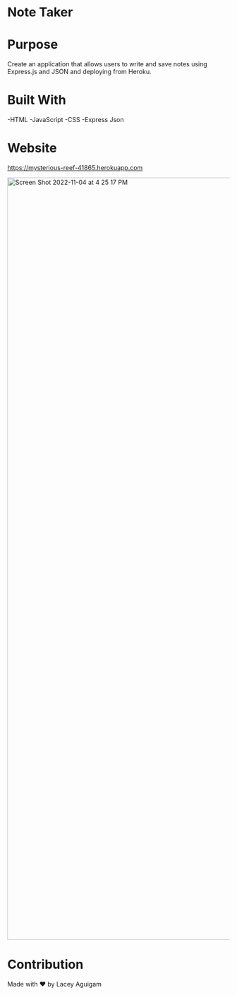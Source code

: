# Note Taker 

# Purpose
Create an application that allows users to write and save notes using Express.js and JSON and deploying from Heroku. 

# Built With

-HTML
-JavaScript
-CSS
-Express
Json


# Website

https://mysterious-reef-41865.herokuapp.com

<img width="1728" alt="Screen Shot 2022-11-04 at 4 25 17 PM" src="https://user-images.githubusercontent.com/105749016/200088800-290ca530-bff0-4174-b6d0-4b71b9b98edd.png">


# Contribution 

Made with ❤️ by Lacey Aguigam
